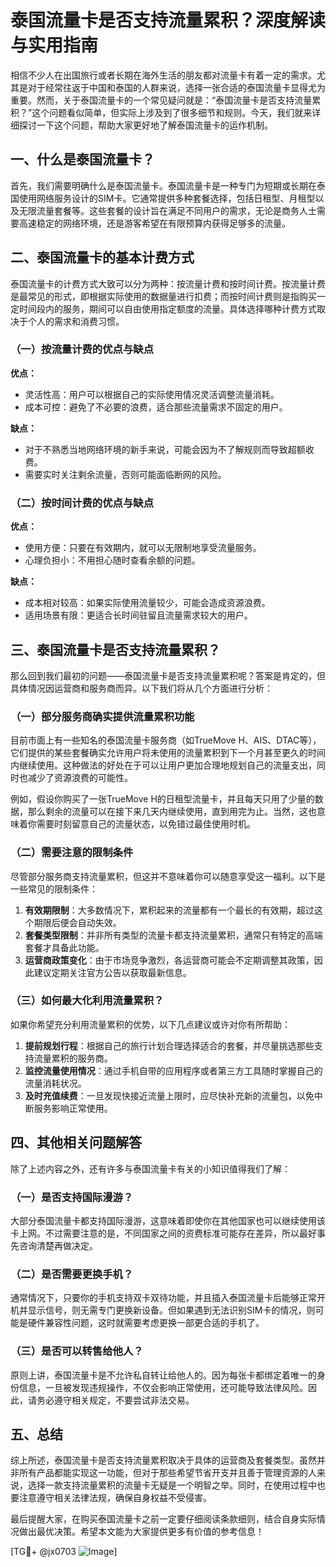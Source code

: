 # 泰国流量卡是否支持流量累积？深度解读与实用指南

相信不少人在出国旅行或者长期在海外生活的朋友都对流量卡有着一定的需求。尤其是对于经常往返于中国和泰国的人群来说，选择一张合适的泰国流量卡显得尤为重要。然而，关于泰国流量卡的一个常见疑问就是：“泰国流量卡是否支持流量累积？”这个问题看似简单，但实际上涉及到了很多细节和规则。今天，我们就来详细探讨一下这个问题，帮助大家更好地了解泰国流量卡的运作机制。

## 一、什么是泰国流量卡？

首先，我们需要明确什么是泰国流量卡。泰国流量卡是一种专门为短期或长期在泰国使用网络服务设计的SIM卡。它通常提供多种套餐选择，包括日租型、月租型以及无限流量套餐等。这些套餐的设计旨在满足不同用户的需求，无论是商务人士需要高速稳定的网络环境，还是游客希望在有限预算内获得足够多的流量。

## 二、泰国流量卡的基本计费方式

泰国流量卡的计费方式大致可以分为两种：按流量计费和按时间计费。按流量计费是最常见的形式，即根据实际使用的数据量进行扣费；而按时间计费则是指购买一定时间段内的服务，期间可以自由使用指定额度的流量。具体选择哪种计费方式取决于个人的需求和消费习惯。

### （一）按流量计费的优点与缺点

**优点：**
- 灵活性高：用户可以根据自己的实际使用情况灵活调整流量消耗。
- 成本可控：避免了不必要的浪费，适合那些流量需求不固定的用户。

**缺点：**
- 对于不熟悉当地网络环境的新手来说，可能会因为不了解规则而导致超额收费。
- 需要实时关注剩余流量，否则可能面临断网的风险。

### （二）按时间计费的优点与缺点

**优点：**
- 使用方便：只要在有效期内，就可以无限制地享受流量服务。
- 心理负担小：不用担心随时查看余额的问题。

**缺点：**
- 成本相对较高：如果实际使用流量较少，可能会造成资源浪费。
- 适用场景有限：更适合长时间驻留且流量需求较大的用户。

## 三、泰国流量卡是否支持流量累积？

那么回到我们最初的问题——泰国流量卡是否支持流量累积呢？答案是肯定的，但具体情况因运营商和服务商而异。以下我们将从几个方面进行分析：

### （一）部分服务商确实提供流量累积功能

目前市面上有一些知名的泰国流量卡服务商（如TrueMove H、AIS、DTAC等），它们提供的某些套餐确实允许用户将未使用的流量累积到下一个月甚至更久的时间内继续使用。这种做法的好处在于可以让用户更加合理地规划自己的流量支出，同时也减少了资源浪费的可能性。

例如，假设你购买了一张TrueMove H的日租型流量卡，并且每天只用了少量的数据，那么剩余的流量可以在接下来几天内继续使用，直到用完为止。当然，这也意味着你需要时刻留意自己的流量状态，以免错过最佳使用时机。

### （二）需要注意的限制条件

尽管部分服务商支持流量累积，但这并不意味着你可以随意享受这一福利。以下是一些常见的限制条件：

1. **有效期限制**：大多数情况下，累积起来的流量都有一个最长的有效期，超过这个期限后便会自动失效。
2. **套餐类型限制**：并非所有类型的流量卡都支持流量累积，通常只有特定的高端套餐才具备此功能。
3. **运营商政策变化**：由于市场竞争激烈，各运营商可能会不定期调整其政策，因此建议定期关注官方公告以获取最新信息。

### （三）如何最大化利用流量累积？

如果你希望充分利用流量累积的优势，以下几点建议或许对你有所帮助：

1. **提前规划行程**：根据自己的旅行计划合理选择适合的套餐，并尽量挑选那些支持流量累积的服务商。
2. **监控流量使用情况**：通过手机自带的应用程序或者第三方工具随时掌握自己的流量消耗状况。
3. **及时充值续费**：一旦发现快接近流量上限时，应尽快补充新的流量包，以免中断服务影响正常使用。

## 四、其他相关问题解答

除了上述内容之外，还有许多与泰国流量卡有关的小知识值得我们了解：

### （一）是否支持国际漫游？

大部分泰国流量卡都支持国际漫游，这意味着即使你在其他国家也可以继续使用该卡上网。不过需要注意的是，不同国家之间的资费标准可能存在差异，所以最好事先咨询清楚再做决定。

### （二）是否需要更换手机？

通常情况下，只要你的手机支持双卡双待功能，并且插入泰国流量卡后能够正常开机并显示信号，则无需专门更换新设备。但如果遇到无法识别SIM卡的情况，则可能是硬件兼容性问题，这时就需要考虑更换一部更合适的手机了。

### （三）是否可以转售给他人？

原则上讲，泰国流量卡是不允许私自转让给他人的。因为每张卡都绑定着唯一的身份信息，一旦被发现违规操作，不仅会影响正常使用，还可能导致法律风险。因此，请务必遵守相关规定，不要尝试非法交易。

## 五、总结

综上所述，泰国流量卡是否支持流量累积取决于具体的运营商及套餐类型。虽然并非所有产品都能实现这一功能，但对于那些希望节省开支并且善于管理资源的人来说，选择一款支持流量累积的流量卡无疑是一个明智之举。同时，在使用过程中也要注意遵守相关法律法规，确保自身权益不受侵害。

最后提醒大家，在购买泰国流量卡之前一定要仔细阅读条款细则，结合自身实际情况做出最优决策。希望本文能为大家提供更多有价值的参考信息！

[TG💪+ @jx0703 ![Image](https://github.com/user-attachments/assets/dbca1d08-cadb-493c-b0ec-ad6f7a83f270)]